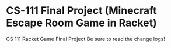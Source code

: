# CS-111 Final Project (Minecraft Escape Room Game in Racket)
CS 111 Racket Game Final Project
Be sure to read the change logs!
